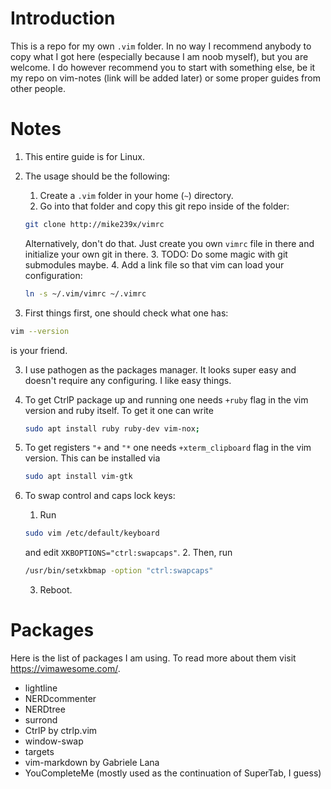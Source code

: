 # Introduction

This is a repo for my own `.vim` folder.  In no way I recommend anybody to
copy what I got here (especially because I am noob myself), but you are
welcome. I do however recommend you to start with something else, be it
my repo on vim-notes (link will be added later) or some proper guides from other people.

# Notes

1. This entire guide is for Linux.

2. The usage should be the following:
    1. Create a `.vim` folder in your home (`~`) directory.
    2. Go into that folder and copy this git repo inside of the folder:
    ```bash
    git clone http://mike239x/vimrc
    ```
    
    Alternatively, don't do that. Just create you own `vimrc` file in there and
    initialize your own git in there.
    3. TODO: Do some magic with git submodules maybe.
    4. Add a link file so that vim can load your configuration:
    ```bash
    ln -s ~/.vim/vimrc ~/.vimrc
    ```

2. First things first, one should check what one has:

  ```bash 
  vim --version 
  ``` 
  
  is your friend.

3. I use pathogen as the packages manager. It looks super easy and
   doesn't require any configuring. I like easy things.

4. To get CtrlP package up and running one needs `+ruby` flag in the vim
   version and ruby itself. To get it one can write
   
   ```bash
   sudo apt install ruby ruby-dev vim-nox;
   ```

5. To get registers `"+` and `"*` one needs `+xterm_clipboard` flag in the vim version.
   This can be installed via

   ```bash
   sudo apt install vim-gtk
   ```

6. To swap control and caps lock keys:
    1. Run
    ```bash
    sudo vim /etc/default/keyboard
    ```
    and edit `XKBOPTIONS="ctrl:swapcaps"`.
    2. Then, run
    ```bash
    /usr/bin/setxkbmap -option "ctrl:swapcaps"
    ```
    3. Reboot.


# Packages

Here is the list of packages I am using. To read more about them 
visit https://vimawesome.com/. 

* lightline
* NERDcommenter
* NERDtree
* surrond
* CtrlP by ctrlp.vim
* window-swap
* targets
* vim-markdown by Gabriele Lana
* YouCompleteMe (mostly used as the continuation of SuperTab, I guess)

